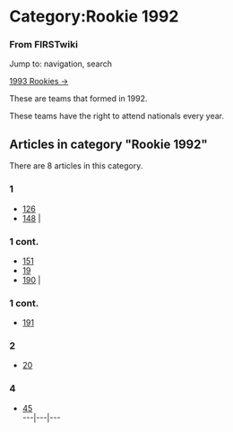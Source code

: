 # Category:Rookie 1992

### From FIRSTwiki

Jump to: navigation, search

[1993 Rookies -&gt;](Category:Rookie_1993 "Category:Rookie 1993" )

These are teams that formed in 1992.

These teams have the right to attend nationals every year.

  

## Articles in category "Rookie 1992"

There are 8 articles in this category.

### 1

  * [126](126 "126" )
  * [148](148 "148" )
|

### 1 cont.

  * [151](151 "151" )
  * [19](19 "19" )
  * [190](190 "190" )
|

### 1 cont.

  * [191](191 "191" )

### 2

  * [20](20 "20" )

### 4

  * [45](45 "45" )  
---|---|---  
  
